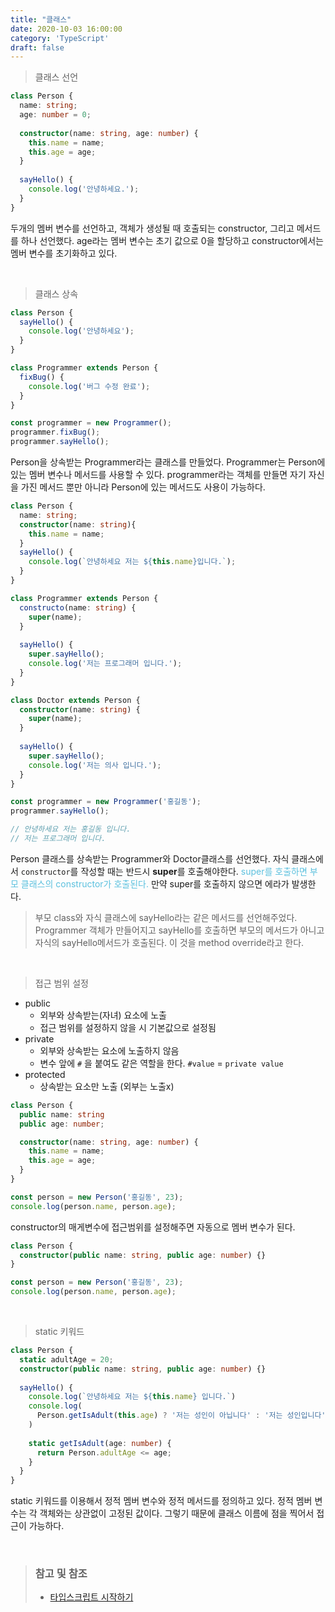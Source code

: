 ```yaml
---
title: "클래스"
date: 2020-10-03 16:00:00
category: 'TypeScript'
draft: false
---
```




> 클래스 선언

```ts
class Person {
  name: string;
  age: number = 0;
  
  constructor(name: string, age: number) {
    this.name = name;
    this.age = age;
  }
  
  sayHello() {
    console.log('안녕하세요.');
  }
}
```

두개의 멤버 변수를 선언하고, 객체가 생성될 때 호출되는 constructor, 그리고 메서드를 하나 선언했다. age라는 멤버 변수는 초기 값으로 0을 할당하고 constructor에서는 멤버 변수를 초기화하고 있다.

<br>

> 클래스 상속

```ts
class Person {
  sayHello() {
    console.log('안녕하세요');
  }
}

class Programmer extends Person {
  fixBug() {
    console.log('버그 수정 완료');
  }
}

const programmer = new Programmer();
programmer.fixBug();
programmer.sayHello();
```

Person을 상속받는 Programmer라는 클래스를 만들었다. Programmer는 Person에 있는 멤버 변수나 메서드를 사용할 수 있다. programmer라는 객체를 만들면 자기 자신을 가진 메서드 뿐만 아니라 Person에 있는 메서드도 사용이 가능하다.

```ts
class Person {
  name: string;
  constructor(name: string){
    this.name = name;
  }
  sayHello() {
    console.log(`안녕하세요 저는 ${this.name}입니다.`);
  }
}

class Programmer extends Person {
  constructo(name: string) {
    super(name);
  }
  
  sayHello() {
    super.sayHello();
    console.log('저는 프로그래머 입니다.');
  }
}

class Doctor extends Person {
  constructor(name: string) {
    super(name);
  }
  
  sayHello() {
    super.sayHello();
    console.log('저는 의사 입니다.');
  }
}

const programmer = new Programmer('홍길동');
programmer.sayHello();

// 안녕하세요 저는 홍길동 입니다.
// 저는 프로그래머 입니다.
```

Person 클래스를 상속받는 Programmer와 Doctor클래스를 선언했다. 자식 클래스에서 `constructor`를 작성할 때는 반드시 **super**를 호출해야한다. <span style='color: #5bc0de;'>super를 호출하면 부모 클래스의 constructor가 호출된다. </span> 만약 super를 호출하지 않으면 에라가 발생한다.

>  부모 class와 자식 클래스에 sayHello라는 같은 메서드를 선언해주었다. Programmer 객체가 만들어지고 sayHello를 호출하면 부모의 메서드가 아니고 자식의 sayHello메서드가 호출된다. 이 것을 method override라고 한다.

<br>

> 접근 범위 설정

- public
  - 외부와 상속받는(자녀) 요소에 노출
  - 접근 범위를 설정하지 않을 시 기본값으로 설정됨
- private
  -  외부와 상속받는 요소에 노출하지 않음
  - 변수 앞에 `#` 을 붙여도 같은 역할을 한다. `#value` = `private value`
- protected
  - 상속받는 요소만 노출 (외부는 노출x)

```ts
class Person {
  public name: string
  public age: number;

  constructor(name: string, age: number) {
    this.name = name;
    this.age = age;
  }
}

const person = new Person('홍길동', 23);
console.log(person.name, person.age);
```

constructor의 매게변수에 접근범위를 설정해주면 자동으로 멤버 변수가 된다.

```ts
class Person {
  constructor(public name: string, public age: number) {}
}

const person = new Person('홍길동', 23);
console.log(person.name, person.age);
```

<br>

> static 키워드

```ts
class Person {
  static adultAge = 20;
  constructor(public name: string, public age: number) {}
  
  sayHello() {
    console.log(`안녕하세요 저는 ${this.name} 입니다.`)
    console.log(
      Person.getIsAdult(this.age) ? '저는 성인이 아닙니다' : '저는 성인입니다',
    )
    
    static getIsAdult(age: number) {
      return Person.adultAge <= age;
    }
  }
}
```

static 키워드를 이용해서 정적 멤버 변수와 정적 메서드를 정의하고 있다. 정적 멤버 변수는 각 객체와는 상관없이 고정된 값이다. 그렇기 때문에 클래스 이름에 점을 찍어서 접근이 가능하다. 

<br>

> ### 참고 및 참조
>
> - [타입스크립트 시작하기](https://www.inflearn.com/course/%ED%83%80%EC%9E%85%EC%8A%A4%ED%81%AC%EB%A6%BD%ED%8A%B8-%EC%8B%9C%EC%9E%91%ED%95%98%EA%B8%B0/dashboard)

